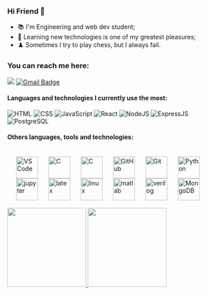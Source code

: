 ### Hi Friend 🖖

- 📚 I'm Engineering and web dev student;
- 🤖 Learning new technologies is one of my greatest pleasures;
- ♟️ Sometimes I try to play chess, but I always fail.

### You can reach me here:
[<img src="https://img.shields.io/badge/LinkedIn-0077B5?style=for-the-badge&logo=linkedin&logoColor=white" />](https://www.linkedin.com/in/victor-guimar%C3%A3es-8b59701a5/)
[![Gmail Badge](https://img.shields.io/badge/Gmail-D14836?style=for-the-badge&logo=gmail&logoColor=white)](mailto:gvictor567@gmail.com)

#### Languages and technologies I currently use the most:
![HTML](https://img.shields.io/badge/HTML5-E34F26?style=for-the-badge&logo=html5&logoColor=white) 
![CSS](https://img.shields.io/badge/CSS3-1572B6?style=for-the-badge&logo=css3&logoColor=white)
![JavaScript](https://img.shields.io/badge/JavaScript-F7DF1E?style=for-the-badge&logo=javascript&logoColor=black)
![React](https://img.shields.io/badge/React-20232A?style=for-the-badge&logo=react&logoColor=61DAFB)
![NodeJS](https://img.shields.io/badge/Node.js-43853D?style=for-the-badge&logo=node.js&logoColor=white)
![ExpressJS](https://img.shields.io/badge/Express.js-404D59?style=for-the-badge&logo=express&logoColor=white)
![PostgreSQL](https://img.shields.io/badge/PostgreSQL-316192?style=for-the-badge&logo=postgresql&logoColor=white)

#### Others languages, tools and technologies:
<div style="display: inline_block"><br>
  <img style="margin-left: 20px" align="center" title="VS Code" alt="VS Code" width="50" src="https://cdn.jsdelivr.net/gh/devicons/devicon/icons/vscode/vscode-original.svg" />
  <img style="margin-left: 20px" align="center" title="C" alt="C" width="50" src="https://cdn.jsdelivr.net/gh/devicons/devicon/icons/c/c-original.svg" />
  <img style="margin-left: 20px" align="center" title="C++" alt="C" width="50" src="https://cdn.jsdelivr.net/gh/devicons/devicon/icons/cplusplus/cplusplus-original.svg" />
  <img style="margin-left: 20px" align="center" title="GitHub" alt="GitHub" height="50" width="50" src="https://cdn.jsdelivr.net/gh/devicons/devicon/icons/github/github-original.svg">
  <img style="margin-left: 20px" align="center" title="Git" alt="Git" width="50" src="https://cdn.jsdelivr.net/gh/devicons/devicon/icons/git/git-original.svg">
  <img style="margin-left: 20px" align="center" title="Python" alt="Python" width="50" src="https://cdn.jsdelivr.net/gh/devicons/devicon/icons/python/python-original.svg" />
  <img style="margin-left: 20px" align="center" title="Jupyter Notebook" alt="jupyter" width="50" src="https://cdn.jsdelivr.net/gh/devicons/devicon/icons/jupyter/jupyter-original-wordmark.svg" />
  <img style="margin-left: 20px" align="center" title="Latex" alt="latex" width="50"  src="https://cdn.jsdelivr.net/gh/devicons/devicon/icons/latex/latex-original.svg"/>
  <img style="margin-left: 20px" align="center" title="Linux" alt="linux" width="50"  src="https://cdn.jsdelivr.net/gh/devicons/devicon/icons/linux/linux-original.svg"/>
  <img style="margin-left: 20px" align="center" title="Matlab" alt="matlab" width="50"  src="https://cdn.jsdelivr.net/gh/devicons/devicon/icons/matlab/matlab-original.svg"/>
  <img style="margin-left: 20px" align="center" title="Verilog" alt="verilog" width="50"  src="https://raw.githubusercontent.com/file-icons/source/master/svg/Verilog.svg?sanitize=true"/>
  <img style="margin-left: 20px" align="center" title="MongoDB" alt="MongoDB" width="50"  src="https://cdn.jsdelivr.net/gh/devicons/devicon/icons/mongodb/mongodb-original-wordmark.svg"/>
  
  
  <br />
  <br />
</div>


<div>
  <a href="https://www.linkedin.com/in/victor-guimar%C3%A3es-8b59701a5/" target="_blank">
  <img height="180em" src ="https://github-readme-stats.vercel.app/api?username=V-Emanuel&show_icons=true&theme=gotham"/>
  <img height="180em" src ="https://github-readme-stats.vercel.app/api/top-langs/?username=V-Emanuel&layout=compact&theme=gotham"/>
</div>

  
